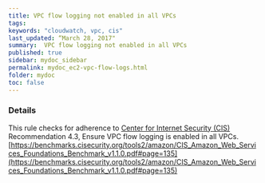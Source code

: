 ```yaml
---
title: VPC flow logging not enabled in all VPCs
tags:
keywords: "cloudwatch, vpc, cis"
last_updated: “March 28, 2017"
summary:  VPC flow logging not enabled in all VPCs
published: true
sidebar: mydoc_sidebar
permalink: mydoc_ec2-vpc-flow-logs.html
folder: mydoc
toc: false
---
```


### Details  
This rule checks for adherence to [Center for Internet Security (CIS)](https://www.cisecurity.org/) Recommendation 4.3, Ensure VPC flow logging is enabled in all VPCs. [https://benchmarks.cisecurity.org/tools2/amazon/CIS_Amazon_Web_Services_Foundations_Benchmark_v1.1.0.pdf#page=135](https://benchmarks.cisecurity.org/tools2/amazon/CIS_Amazon_Web_Services_Foundations_Benchmark_v1.1.0.pdf#page=135) 
